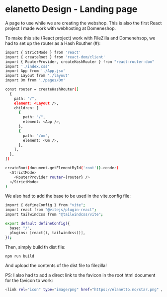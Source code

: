 # elanetto Design - Landing page
A page to use while we are creating the webshop. 
This is also the first React project I made work with webhosting at Domeneshop.

To make this site (React project) work with FileZilla and Domenehsop, we had to set up the router as a Hash Routher (#):


```bash
import { StrictMode } from 'react'
import { createRoot } from 'react-dom/client'
import { RouterProvider, createHashRouter } from "react-router-dom"
import './index.css'
import App from './App.jsx'
import Layout from './layout'
import Om from './pages/Om'

const router = createHashRouter([
  {
    path: "/",
    element: <Layout />,
    children: [
      {
        path: "/",
        element: <App />,
      },
      {
        path: "/om",
        element: <Om />,
      },
    ],
  },
])

createRoot(document.getElementById('root')).render(
  <StrictMode>
    <RouterProvider router={router} />
  </StrictMode>
)

```

We also had to add the base to be used in the vite.config file:

```bash
import { defineConfig } from "vite";
import react from "@vitejs/plugin-react";
import tailwindcss from "@tailwindcss/vite";

export default defineConfig({
  base: "/",
  plugins: [react(), tailwindcss()],
});
```

Then, simply build th dist file:

```bash
npm run build
```

And upload the contents of the dist file to filezilla!

PS: I also had to add a direct link to the favicon in the root html document for the favicon to work:
```bash
<link rel="icon" type="image/png" href="https://elanetto.no/star.png" />
```
